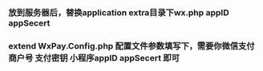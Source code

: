 ### 放到服务器后，替换application extra目录下wx.php  appID  appSecert

### extend WxPay.Config.php 配置文件参数填写下，需要你微信支付商户号 支付密钥 小程序appID appSecert 即可
